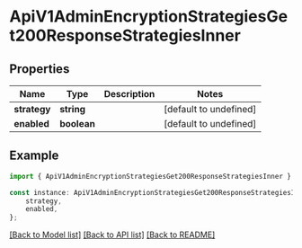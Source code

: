 # ApiV1AdminEncryptionStrategiesGet200ResponseStrategiesInner


## Properties

Name | Type | Description | Notes
------------ | ------------- | ------------- | -------------
**strategy** | **string** |  | [default to undefined]
**enabled** | **boolean** |  | [default to undefined]

## Example

```typescript
import { ApiV1AdminEncryptionStrategiesGet200ResponseStrategiesInner } from './api';

const instance: ApiV1AdminEncryptionStrategiesGet200ResponseStrategiesInner = {
    strategy,
    enabled,
};
```

[[Back to Model list]](../README.md#documentation-for-models) [[Back to API list]](../README.md#documentation-for-api-endpoints) [[Back to README]](../README.md)
